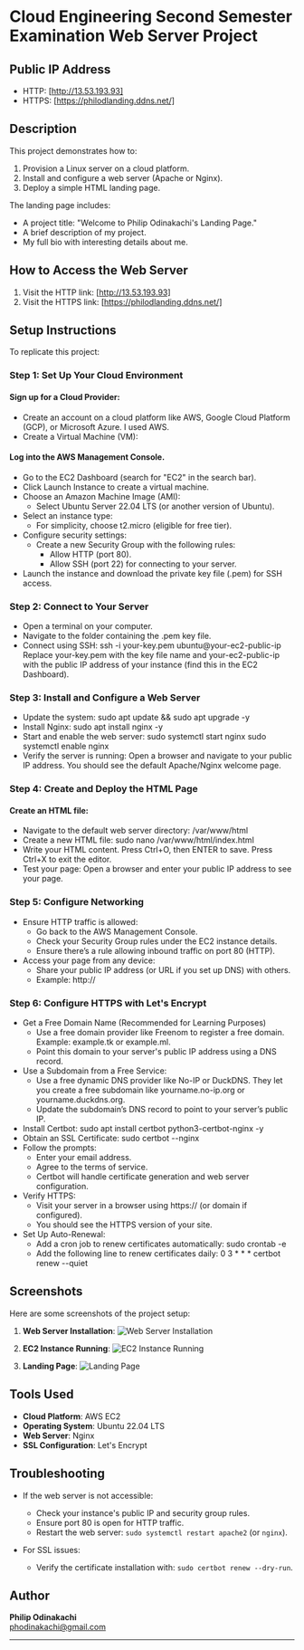 # Cloud Engineering Second Semester Examination Web Server Project

## Public IP Address
- HTTP: [http://13.53.193.93]
- HTTPS:  [https://philodlanding.ddns.net/]

## Description
This project demonstrates how to:
1. Provision a Linux server on a cloud platform.
2. Install and configure a web server (Apache or Nginx).
3. Deploy a simple HTML landing page.

The landing page includes:
- A project title: "Welcome to Philip Odinakachi's Landing Page."
- A brief description of my project.
- My full bio with interesting details about me.

## How to Access the Web Server
1. Visit the HTTP link: [http://13.53.193.93]
2. Visit the HTTPS link: [https://philodlanding.ddns.net/]

## Setup Instructions
To replicate this project:

### Step 1: Set Up Your Cloud Environment
#### Sign up for a Cloud Provider:
- Create an account on a cloud platform like AWS, Google Cloud Platform (GCP), or Microsoft Azure. I used AWS.
- Create a Virtual Machine (VM):

#### Log into the AWS Management Console.
- Go to the EC2 Dashboard (search for "EC2" in the search bar).
- Click Launch Instance to create a virtual machine.
- Choose an Amazon Machine Image (AMI):
  - Select Ubuntu Server 22.04 LTS (or another version of Ubuntu).
- Select an instance type:
  - For simplicity, choose t2.micro (eligible for free tier).
- Configure security settings:
  - Create a new Security Group with the following rules:
    - Allow HTTP (port 80).
    - Allow SSH (port 22) for connecting to your server.
- Launch the instance and download the private key file (.pem) for SSH access.

### Step 2: Connect to Your Server
- Open a terminal on your computer.
- Navigate to the folder containing the .pem key file.
- Connect using SSH: ssh -i your-key.pem ubuntu@your-ec2-public-ip
Replace your-key.pem with the key file name and your-ec2-public-ip with the public IP address of your instance (find this in the EC2 Dashboard).

### Step 3: Install and Configure a Web Server
- Update the system: sudo apt update && sudo apt upgrade -y
- Install Nginx: sudo apt install nginx -y
- Start and enable the web server: sudo systemctl start nginx
sudo systemctl enable nginx
- Verify the server is running: Open a browser and navigate to your public IP address. You should see the default Apache/Nginx welcome page.

### Step 4: Create and Deploy the HTML Page
#### Create an HTML file:
- Navigate to the default web server directory: /var/www/html
- Create a new HTML file: sudo nano /var/www/html/index.html
- Write your HTML content. Press Ctrl+O, then ENTER to save. Press Ctrl+X to exit the editor.
- Test your page: Open a browser and enter your public IP address to see your page.

### Step 5: Configure Networking
- Ensure HTTP traffic is allowed:
  - Go back to the AWS Management Console.
  - Check your Security Group rules under the EC2 instance details.
  - Ensure there’s a rule allowing inbound traffic on port 80 (HTTP).
- Access your page from any device:
  - Share your public IP address (or URL if you set up DNS) with others.
  - Example: http://<your-public-ip>

### Step 6: Configure HTTPS with Let's Encrypt
- Get a Free Domain Name (Recommended for Learning Purposes)
  - Use a free domain provider like Freenom to register a free domain. Example: example.tk or example.ml.
  - Point this domain to your server's public IP address using a DNS record.
- Use a Subdomain from a Free Service:
  - Use a free dynamic DNS provider like No-IP or DuckDNS. They let you create a free subdomain like yourname.no-ip.org or yourname.duckdns.org.
  - Update the subdomain’s DNS record to point to your server’s public IP.
- Install Certbot: sudo apt install certbot python3-certbot-nginx -y
- Obtain an SSL Certificate: sudo certbot --nginx
- Follow the prompts:
  - Enter your email address.
  - Agree to the terms of service.
  - Certbot will handle certificate generation and web server configuration.
- Verify HTTPS:
  - Visit your server in a browser using https://<your-public-ip> (or domain if configured).
  - You should see the HTTPS version of your site.
- Set Up Auto-Renewal:
  - Add a cron job to renew certificates automatically: sudo crontab -e
  - Add the following line to renew certificates daily: 0 3 * * * certbot renew --quiet



## Screenshots
Here are some screenshots of the project setup:
1. **Web Server Installation**:
   ![Web Server Installation](img/webServerTerminal.png)

2. **EC2 Instance Running**:
   ![EC2 Instance Running](img/ec2instance.png)

3. **Landing Page**:
   ![Landing Page](img/landingPage.png)

## Tools Used
- **Cloud Platform**: AWS EC2
- **Operating System**: Ubuntu 22.04 LTS
- **Web Server**: Nginx
- **SSL Configuration**: Let's Encrypt

## Troubleshooting
- If the web server is not accessible:
  - Check your instance's public IP and security group rules.
  - Ensure port 80 is open for HTTP traffic.
  - Restart the web server: `sudo systemctl restart apache2` (or `nginx`).

- For SSL issues:
  - Verify the certificate installation with: `sudo certbot renew --dry-run`.

## Author
**Philip Odinakachi**  
phodinakachi@gmail.com  

---

